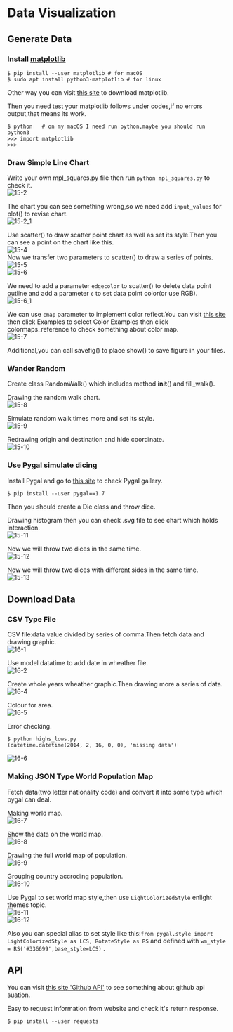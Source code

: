 # Data Visualization

## Generate Data

### Install [matplotlib](http://matplotlib.org)
```Shell
$ pip install --user matplotlib # for macOS
$ sudo apt install python3-matplotlib # for linux
```
Other way you can visit [this site](http://www.lfd.uci.edu/-gohlke/pythonlibs/#matplotlib) to download matplotlib.<br>

Then you need test your matplotlib follows under codes,if no errors output,that means its work.<br>
```Shell
$ python   # on my macOS I need run python,maybe you should run python3
>>> import matplotlib
>>>
```

### Draw Simple Line Chart

Write your own mpl_squares.py file then run `python mpl_squares.py` to check it.<br>
![15-2](https://github.com/i0Ek3/PythonCrashCourse/blob/master/code/part2/proj2/pic/15-2.png)<br>

The chart you can see something wrong,so we need add `input_values` for plot() to revise chart.<br>
![15-2_1](https://github.com/i0Ek3/PythonCrashCourse/blob/master/code/part2/proj2/pic/15-2_1.png)<br>

Use scatter() to draw scatter point chart as well as set its style.Then you can see a point on the chart like this.<br>
![15-4](https://github.com/i0Ek3/PythonCrashCourse/blob/master/code/part2/proj2/pic/15-4.png)<br>
Now we transfer two parameters to scatter() to draw a series of points.<br>
![15-5](https://github.com/i0Ek3/PythonCrashCourse/blob/master/code/part2/proj2/pic/15-5.png)<br>
![15-6](https://github.com/i0Ek3/PythonCrashCourse/blob/master/code/part2/proj2/pic/15-6.png)<br>

We need to add a parameter `edgecolor` to scatter() to delete data point outline and add a parameter `c` to set data point color(or use RGB).<br>
![15-6_1](https://github.com/i0Ek3/PythonCrashCourse/blob/master/code/part2/proj2/pic/15-6_1.png)<br>

We can use `cmap` parameter to implement color reflect.You can visit [this site](http://matplotlin.org) then click Examples to select Color Examples then click colormaps_reference to check something about color map.<br>
![15-7](https://github.com/i0Ek3/PythonCrashCourse/blob/master/code/part2/proj2/pic/15-7.png)<br>

Additional,you can call savefig() to place show() to save figure in your files.<br>

### Wander Random

Create class RandomWalk() which includes method __init__() and fill_walk().<br>

Drawing the random walk chart.<br>
![15-8](https://github.com/i0Ek3/PythonCrashCourse/blob/master/code/part2/proj2/pic/15-8.png)<br>

Simulate random walk times more and set its style.<br>
![15-9](https://github.com/i0Ek3/PythonCrashCourse/blob/master/code/part2/proj2/pic/15-9.png)<br>

Redrawing origin and destination and hide coordinate.<br>
![15-10](https://github.com/i0Ek3/PythonCrashCourse/blob/master/code/part2/proj2/pic/15-10.png)<br>

### Use Pygal simulate dicing

Install Pygal and go to [this site](http://www.pygal.org) to check Pygal gallery.<br>
```Shell
$ pip install --user pygal==1.7
```

Then you should create a Die class and throw dice.<br>

Drawing histogram then you can check .svg file to see chart which holds interaction.<br>
![15-11](https://github.com/i0Ek3/PythonCrashCourse/blob/master/code/part2/proj2/pic/15-11.png)<br>

Now we will throw two dices in the same time.<br>
![15-12](https://github.com/i0Ek3/PythonCrashCourse/blob/master/code/part2/proj2/pic/15-12.png)<br>

Now we will throw two dices with different sides in the same time.<br>
![15-13](https://github.com/i0Ek3/PythonCrashCourse/blob/master/code/part2/proj2/pic/15-13.png)<br>


## Download Data

### CSV Type File

CSV file:data value divided by series of comma.Then fetch data and drawing graphic.<br>
![16-1](https://github.com/i0Ek3/PythonCrashCourse/blob/master/code/part2/proj2/pic/16-1.png)<br>

Use model datatime to add date in wheather file.<br>
![16-2](https://github.com/i0Ek3/PythonCrashCourse/blob/master/code/part2/proj2/pic/16-2.png)<br>

Create whole years wheather graphic.Then drawing more a series of data.<br>
![16-4](https://github.com/i0Ek3/PythonCrashCourse/blob/master/code/part2/proj2/pic/16-4.png)<br>

Colour for area.<br>
![16-5](https://github.com/i0Ek3/PythonCrashCourse/blob/master/code/part2/proj2/pic/16-5.png)<br>

Error checking.<br>
```Shell
$ python highs_lows.py
(datetime.datetime(2014, 2, 16, 0, 0), 'missing data')
```
![16-6](https://github.com/i0Ek3/PythonCrashCourse/blob/master/code/part2/proj2/pic/16-6.png)<br>

### Making JSON Type World Population Map

Fetch data(two letter nationality code) and convert it into some type which pygal can deal.<br>

Making world map.<br>
![16-7](https://github.com/i0Ek3/PythonCrashCourse/blob/master/code/part2/proj2/pic/16-7.png)<br>

Show the data on the world map.<br>
![16-8](https://github.com/i0Ek3/PythonCrashCourse/blob/master/code/part2/proj2/pic/16-8.png)<br>

Drawing the full world map of population.<br>
![16-9](https://github.com/i0Ek3/PythonCrashCourse/blob/master/code/part2/proj2/pic/16-9.png)<br>

Grouping country accroding population.<br>
![16-10](https://github.com/i0Ek3/PythonCrashCourse/blob/master/code/part2/proj2/pic/16-10.png)<br>

Use Pygal to set world map style,then use `LightColorizedStyle` enlight themes topic.<br>
![16-11](https://github.com/i0Ek3/PythonCrashCourse/blob/master/code/part2/proj2/pic/16-11.png)<br>
![16-12](https://github.com/i0Ek3/PythonCrashCourse/blob/master/code/part2/proj2/pic/16-12.png)<br>

Also you can special alias to set style like this:`from pygal.style import LightColorizedStyle as LCS, RotateStyle as RS` and defined with `wm_style = RS('#336699',base_style=LCS)` .<br>


## API

You can visit [this site 'Github API'](https://api.github.com/search/repositories?q=language:python&sort=starts) to see something about github api suation.<br>

Easy to request information from website and check it's return response.<br>
```Shell
$ pip install --user requests
```




